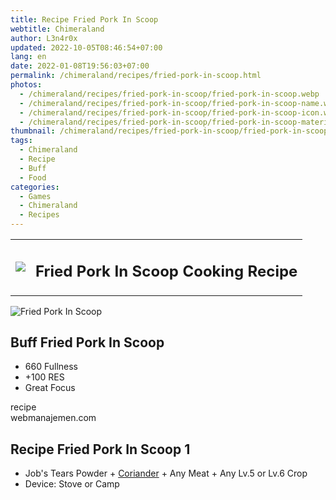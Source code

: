 ```yaml
---
title: Recipe Fried Pork In Scoop
webtitle: Chimeraland
author: L3n4r0x
updated: 2022-10-05T08:46:54+07:00
lang: en
date: 2022-01-08T19:56:03+07:00
permalink: /chimeraland/recipes/fried-pork-in-scoop.html
photos:
  - /chimeraland/recipes/fried-pork-in-scoop/fried-pork-in-scoop.webp
  - /chimeraland/recipes/fried-pork-in-scoop/fried-pork-in-scoop-name.webp
  - /chimeraland/recipes/fried-pork-in-scoop/fried-pork-in-scoop-icon.webp
  - /chimeraland/recipes/fried-pork-in-scoop/fried-pork-in-scoop-material.webp
thumbnail: /chimeraland/recipes/fried-pork-in-scoop/fried-pork-in-scoop.webp
tags:
  - Chimeraland
  - Recipe
  - Buff
  - Food
categories:
  - Games
  - Chimeraland
  - Recipes
---
```


<section id="bootstrap-wrapper"><link rel="stylesheet" href="https://cdn.statically.io/gh/dimaslanjaka/Web-Manajemen/40ac3225/css/bootstrap-4.5-wrapper.css"/><div class="row mb-2"><div class="col-md-12 mb-2"><table class="table" id="post-info"><tbody><tr><td><img class="d-inline-block me-2" src="/chimeraland/recipes/fried-pork-in-scoop/fried-pork-in-scoop-icon.webp" width="auto" height="auto"/></td><td><h1 class="fs-5">Fried Pork In Scoop Cooking Recipe</h1></td></tr></tbody></table></div></div><div class="card mb-2"><div class="row g-0"><div class="col-sm-4 position-relative mb-2"><img src="/chimeraland/recipes/fried-pork-in-scoop/fried-pork-in-scoop-material.webp" class="card-img fit-cover w-100 h-100" alt="Fried Pork In Scoop" data-fancybox="true"/></div><div class="col-sm-8 mb-2"><div class="card-body"><h2 class="card-title fs-5">Buff Fried Pork In Scoop</h2><div class="card-text"><ul><li>660 Fullness</li><li>+100 RES</li><li>Great Focus</li></ul></div><span class="badge rounded-pill bg-dark">recipe</span></div><div class="card-footer text-end text-muted">webmanajemen.com</div></div></div></div><div class="row mb-2"><div class="col-12 col-lg-6 recipe-item mb-2"><div class="card"><div class="card-body"><h2 class="card-title fs-5">Recipe Fried Pork In Scoop 1</h2><div class="card-text"><ul><li>Job&#x27;s Tears Powder<span> + </span><a class="text-decoration-none" href="/chimeraland/materials/coriander.html">Coriander</a><span> + </span>Any Meat<span> + </span>Any Lv.5 or Lv.6 Crop</li><li>Device: Stove or Camp</li></ul></div></div></div></div></div></section>